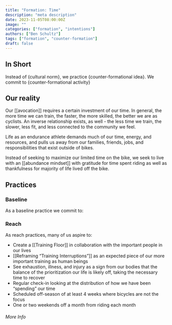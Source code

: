 ```yaml
---
title: "Formation: Time"
description: "meta description"
date: 2023-11-05T08:00:00Z
image: ""
categories: ["formation", "intentions"]
authors: ["Ben Schultz"]
tags: ["formation", "counter-formation"]
draft: false
---
```


## In Short

Instead of {cultural norm}, we practice {counter-formational idea}. We commit to {counter-formational activity}

## Our reality

Our [[avocation]] requires a certain investment of our time. In general, the more time we can train, the faster, the more skilled, the better we are as cyclists. An inverse relationship exists, as well - the less time we train, the slower, less fit, and less connected to the community we feel.

Life as an endurance athlete demands much of our time, energy, and resources, and pulls us away from our families, friends, jobs, and responsibilities that exist outside of bikes.

Instead of seeking to maximize our limited time on the bike, we seek to live with an [[abundance mindset]] with gratitude for time spent riding as well as thankfulness for majority of life lived off the bike.

## Practices

### Baseline

As a baseline practice we commit to:

### Reach

As reach practices, many of us aspire to:

- Create a [[Training Floor]] in collaboration with the important people in our lives
- [[Reframing “Training Interruptions”]] as an expected piece of our more important training as human beings
- See exhaustion, illness, and injury as a sign from our bodies that the balance of the prioritization our life is likely off, taking the necessary time to recover
- Regular check-in looking at the distribution of how we have been “spending” our time
- Scheduled off-season of at least 4 weeks where bicycles are not the focus
- One or two weekends off a month from riding each month

###### More Info
